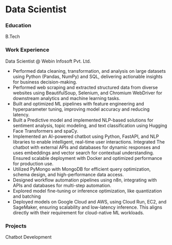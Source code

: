# Data Scientist

### Education
B.Tech

### Work Experience
Data Scientist @ Webin Infosoft Pvt. Ltd.
- Performed data cleaning, transformation, and analysis on large datasets using Python (Pandas, NumPy) and SQL, delivering actionable
insights for business decision-making.
- Performed web scraping and extracted structured data from diverse websites using BeautifulSoup, Selenium, and Chromium
WebDriver for downstream analytics and machine learning tasks.
- Built and optimized ML pipelines with feature engineering and hyperparameter tuning, improving model accuracy and reducing latency.
- Built a Predictive model and implemented NLP-based solutions for sentiment analysis, topic modeling, and text classification using
Hugging Face Transformers and spaCy.
- Implemented an AI-powered chatbot using Python, FastAPI, and NLP libraries to enable intelligent, real-time user interactions. Integrated
The chatbot with external APIs and databases for dynamic responses and uses embeddings and vector search for contextual understanding.
Ensured scalable deployment with Docker and optimized performance for production use.
- Utilized PyMongo with MongoDB for efficient query optimization, schema design, and high-performance data access.
- Designed workflow automation pipelines using n8n, integrating with APIs and databases for multi-step automation.
- Explored model fine-tuning or inference optimization, like quantization and batching
- Deployed models on Google Cloud and AWS, using Cloud Run, EC2, and SageMaker, ensuring scalability and low-latency inference.
This aligns directly with their requirement for cloud-native ML workloads.


### Projects
Chatbot Development
